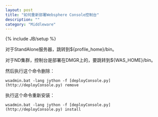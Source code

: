 ```yaml
---
layout: post
title: "如何重新部署Websphere Console控制台"
description: ""
category: "Middleware"
---
```

{% include JB/setup %}


对于StandAlone服务器，跳转到${profile_home}/bin。

对于ND集群，控制台是部署在DMGR上的，要跳转到${WAS_HOME}/bin。

  
<!-- more -->

然后执行这个命令删除：

	wsadmin.bat -lang jython -f [deployConsole.py](http://deployConsole.py) remove  


  


执行这个命令重新安装：

	wsadmin.bat -lang jython -f [deployConsole.py](http://deployConsole.py) install  


  

